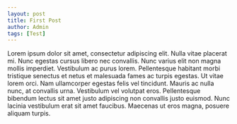 ```yaml
---
layout: post
title: First Post
author: Admin
tags: [Test]
---
```


Lorem ipsum dolor sit amet, consectetur adipiscing elit. Nulla vitae placerat mi. Nunc egestas cursus libero nec convallis. Nunc varius elit non magna mollis imperdiet. Vestibulum ac purus lorem. Pellentesque habitant morbi tristique senectus et netus et malesuada fames ac turpis egestas. Ut vitae lorem orci. Nam ullamcorper egestas felis vel tincidunt. Mauris ac nulla nunc, at convallis urna. Vestibulum vel volutpat eros. Pellentesque bibendum lectus sit amet justo adipiscing non convallis justo euismod. Nunc lacinia vestibulum erat sit amet faucibus. Maecenas ut eros magna, posuere aliquam turpis.
